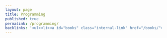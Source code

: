 ```yaml
---
layout: page
title: Programming
published: true
permalink: /programming/
backlinks: '<ul><li><a id="books" class="internal-link" href="/books/">Books</a></li></ul>'
---
```



